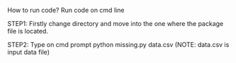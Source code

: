 How to run code?
Run code on cmd line

STEP1: Firstly change directory and move into the one where the package file is located.

STEP2: Type on cmd prompt
python missing.py data.csv
(NOTE: data.csv is input data file)